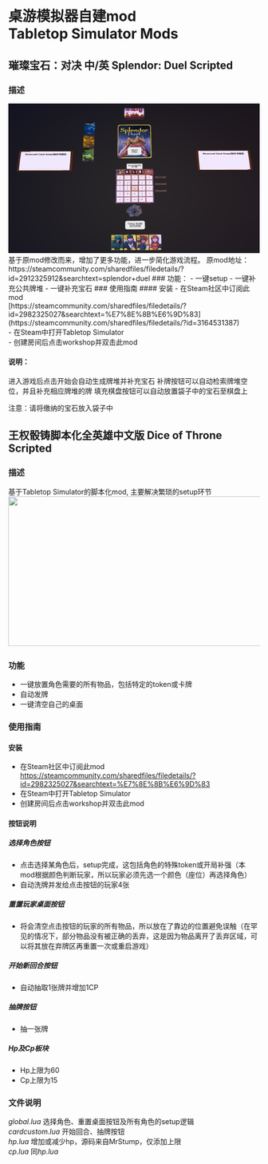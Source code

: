 # 桌游模拟器自建mod<br>Tabletop Simulator Mods
## 璀璨宝石：对决 中/英 Splendor: Duel Scripted
### 描述
<img src="SplendorDuel/interface.jpg" width="600" height="300">
基于原mod修改而来，增加了更多功能，进一步简化游戏流程。
原mod地址：https://steamcommunity.com/sharedfiles/filedetails/?id=2912325912&searchtext=splendor+duel
### 功能：
- 一键setup
- 一键补充公共牌堆
- 一键补充宝石
### 使用指南
#### 安装
- 在Steam社区中订阅此mod<br>
[https://steamcommunity.com/sharedfiles/filedetails/?id=2982325027&searchtext=%E7%8E%8B%E6%9D%83](https://steamcommunity.com/sharedfiles/filedetails/?id=3164531387)<br>
- 在Steam中打开Tabletop Simulator<br>
- 创建房间后点击workshop并双击此mod<br>

#### 说明：
进入游戏后点击开始会自动生成牌堆并补充宝石
补牌按钮可以自动检索牌堆空位，并且补充相应牌堆的牌
填充棋盘按钮可以自动放置袋子中的宝石至棋盘上

注意：请将缴纳的宝石放入袋子中





## 王权骰铸脚本化全英雄中文版 Dice of Throne Scripted
### 描述
基于Tabletop Simulator的脚本化mod, 主要解决繁琐的setup环节
<img src="https://github.com/Spec-DY/DiceofThrone-Tabletopsimulator-Mod/assets/125960879/e42429eb-c4e8-4fc7-ba06-04d5744303c3" width="600" height="300">


### 功能
 - 一键放置角色需要的所有物品，包括特定的token或卡牌
 - 自动发牌
 - 一键清空自己的桌面


### 使用指南
#### 安装
- 在Steam社区中订阅此mod<br>
https://steamcommunity.com/sharedfiles/filedetails/?id=2982325027&searchtext=%E7%8E%8B%E6%9D%83<br>
- 在Steam中打开Tabletop Simulator<br>
- 创建房间后点击workshop并双击此mod<br>

#### 按钮说明

##### 选择角色按钮
 - 点击选择某角色后，setup完成，这包括角色的特殊token或开局补强（本mod根据颜色判断玩家，所以玩家必须先选一个颜色（座位）再选择角色）
 - 自动洗牌并发给点击按钮的玩家4张
##### 重置玩家桌面按钮
 - 将会清空点击按钮的玩家的所有物品，所以放在了靠边的位置避免误触（在罕见的情况下，部分物品没有被正确的丢弃，这是因为物品离开了丢弃区域，可以将其放在弃牌区再重置一次或重启游戏）
##### 开始新回合按钮
 - 自动抽取1张牌并增加1CP
##### 抽牌按钮
 - 抽一张牌
##### Hp及Cp板块
 - Hp上限为60
 - Cp上限为15

### 文件说明
*global.lua* 选择角色、重置桌面按钮及所有角色的setup逻辑<br>
*cardcustom.lua* 开始回合、抽牌按钮<br>
*hp.lua* 增加或减少hp，源码来自MrStump，仅添加上限<br>
*cp.lua* 同*hp.lua*



